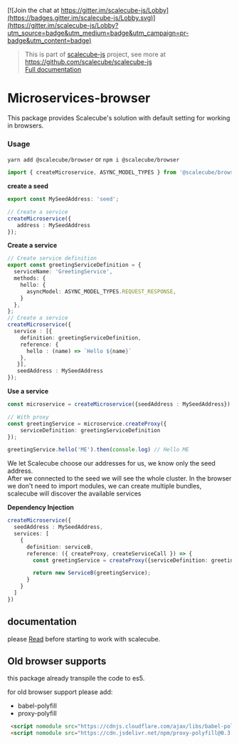 [![Join the chat at https://gitter.im/scalecube-js/Lobby](https://badges.gitter.im/scalecube-js/Lobby.svg)](https://gitter.im/scalecube-js/Lobby?utm_source=badge&utm_medium=badge&utm_campaign=pr-badge&utm_content=badge)

> This is part of [scalecube-js](https://github.com/scalecube/scalecube-js) project, see more at https://github.com/scalecube/scalecube-js  
> [Full documentation](http://scalecube.io/javascript-docs)

# Microservices-browser

This package provides Scalecube's solution with default setting for working in browsers.

### Usage

`yarn add @scalecube/browser` or `npm i @scalecube/browser`  

```typescript
import { createMicroservice, ASYNC_MODEL_TYPES } from '@scalecube/browser';
```

**create a seed**

```typescript
export const MySeedAddress: 'seed';

// Create a service
createMicroservice({
   address : MySeedAddress
});
```

**Create a service**

```typescript
// Create service definition
export const greetingServiceDefinition = {
  serviceName: 'GreetingService',
  methods: { 
    hello: {
      asyncModel: ASYNC_MODEL_TYPES.REQUEST_RESPONSE,
    }
  },
};
// Create a service
createMicroservice({
  service : [{
    definition: greetingServiceDefinition,
    reference: {
      hello : (name) => `Hello ${name}`
    }, 
   }],
   seedAddress : MySeedAddress
});
```

**Use a service**

```typescript
const microservice = createMicroservice({seedAddress : MySeedAddress})

// With proxy
const greetingService = microservice.createProxy({
    serviceDefinition: greetingServiceDefinition
});

greetingService.hello('ME').then(console.log) // Hello ME
```

We let Scalecube choose our addresses for us, we know only the seed address.  
After we connected to the seed we will see the whole cluster.
In the browser we don't need to import modules, we can create multiple bundles, scalecube will discover the available services

**Dependency Injection**

```typescript
createMicroservice({
  seedAddress : MySeedAddress,
  services: [
    {
      definition: serviceB,
      reference: ({ createProxy, createServiceCall }) => {
        const greetingService = createProxy({serviceDefinition: greetingServiceDefinition });

        return new ServiceB(greetingService);
      }
    }    
  ]
})
```

## documentation

please [Read](http://scalecube.io/javascript-docs) before starting to work with scalecube.

## Old browser supports

this package already transpile the code to es5.

for old browser support please add:

-   babel-polyfill
-   proxy-polyfill

```html
 <script nomodule src="https://cdnjs.cloudflare.com/ajax/libs/babel-polyfill/7.6.0/polyfill.min.js"></script>
 <script nomodule src="https://cdn.jsdelivr.net/npm/proxy-polyfill@0.3.0/proxy.min.js"></script>
```
